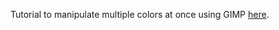 Tutorial to manipulate multiple colors at once using GIMP [here](https://www.gimp.org/tutorials/Basic_Color_Curves/).